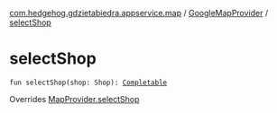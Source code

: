 [com.hedgehog.gdzietabiedra.appservice.map](../index.md) / [GoogleMapProvider](index.md) / [selectShop](./select-shop.md)

# selectShop

`fun selectShop(shop: Shop): `[`Completable`](http://reactivex.io/RxJava/javadoc/io/reactivex/Completable.html)

Overrides [MapProvider.selectShop](../-map-provider/select-shop.md)

